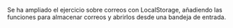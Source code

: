 Se ha ampliado el ejercicio sobre correos con LocalStorage, añadiendo las funciones para almacenar correos y abrirlos desde una bandeja de entrada.
